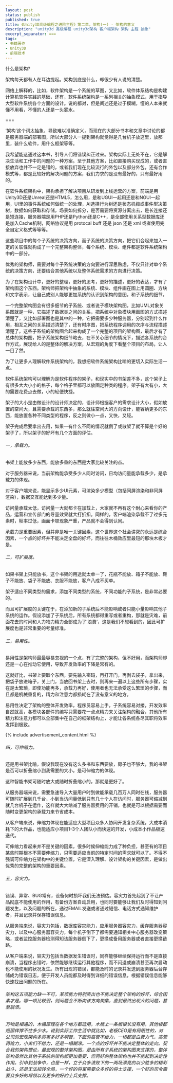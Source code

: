 ```yaml
---
layout: post
status: publish
published: true
title: 《Unity3D高级编程之进阶主程》第二章，架构(一) - 架构的意义
description: "unity3d 高级编程 unity3d架构 客户端架构 架构 主程 抽象"
excerpt_separator: ===
tags:
- 书籍著作
- Unity3D
- 前端技术
---
```


什么是架构?

架构每天都有人在耳边提起。架构到底是什么，却很少有人说的清楚。

网络上解释的，比如，软件架构是一个系统的草图，又比如，软件体系结构是构建计算机软件实践的基础，还有，软件系统架构是一系列相关的抽象模式，用于指导大型软件系统各个方面的设计。说的都对，但是阐述还是过于模糊，懂的人本来就懂不用看，不懂的人还是一头雾水。

===

‘架构’这个词太抽象，导致难以准确定义，而现在的大部分书本和文章中讨论的都是服务器端的部署图，所以大部分人一提到架构就觉得是几台机子放这里，放那里，装什么软件，用什么框架等等。

我希望能这通过这本书，引导人们将错误纠正过来。架构实际上无处不在，它是解决生活和工作中的问题的一种方案。至于其他方案，比如直接购买现成的，或者直接放弃也并不一定是错的，或者我们现在比较流行的外包以及部分外包，还有合作模式等，都是比较好的解决问题的方案，我们力求的是没有最好的，只有最好用的。

在软件系统架构中，架构承担了解决项目从研发到上线运营的方案，前端是用Unity3D还是Unreal还是HTML5，怎么用，是和UGUI一起用还是和NGUI一起用，UI里的事件系统如何做统一的处理，AI选择行为树还是状态机抑或事件型决策树，数据如何获取和存储，场景如何拆分，是否需要将资源分离出去，是长连接还是短连接，服务器端是用PHP还是Python还是C++，是全部使用关系型数据库还是加入Cache机制，网络协议是用 protocal buff 还是 json 还是 xml 或者使用完全自定义格式等等等。

这些项目中的每个子系统的决策方向，而子系统的决策方向，把它们合起来加入一定的关联性就构成了一个完整架构整体，每个系统、模块、组件都是软件系统架构中的一部分。

优秀的架构师，需要对每个子系统决策的方向要进行深思熟虑，不仅只针对单个系统的决策方向，还要结合其他系统以及整体系统需求的方向进行决策。

为了在架构设计中，更好的整理，更好的思考，更好的描述，更好的表达，才有了架构图这个东西。架构师把架构中抽象的系统、模块、组件画在图上用圆圈、方块和文字表示，让自己或别人能够更加系统的认识到架构的意图，和子系统的细节。

一个完整架构图会有很多细节的子系统、或者说子模块架构图，比如UML对象关系图就是一种，它描述了数据类之间的关系，把系统中对象模块用画图的方式描述清楚了，又比如部署图也是其中的一种，它把需要多少种服务器，分别起到什么作用，相互之间的关系描述清楚了，还有时序图，把系统程序调用的次序与流程描述清楚了。这些子系统的架构图合起来构成了一个完整的项目的架构图，最后才有了总体的架构图，把子系统架构细节略去，在不关心细节的情况下，描述各系统的合作方式，展现给人的是整体的解决方案，从宏观的角度下看整个项目的布局，让人一目了然。

为了让更多人理解软件系统架构的，我想把软件系统架构比喻的更切入实际生活一点。

软件系统架构可以理解为是软件程序的架子，和现实中的书架差不多，这个架子上有很多大大小小的格子，每个格子里都可以放固定种类的程序。架子有大有小，大的需要花费点去做，小的轻便快捷。

架子的大小是由做设计的设计师决定的，设计师根据客户的需求设计大小，假如放置的空间大，且需要承载的东西多，那么就往空间大的方向设计，能容纳更多的东西，能放置各种不同类型的程序，反之则做小一点，又快，又轻。

架子完成后要拿出去用，如果一有什么不同的情况就倒了或散架了就不算是个好的架子了，所以架子的好坏有几个方面的评估。

###### 一，承载力。

书架上能放多少东西，能放多重的东西是大家比较关注的点。

对于服务器来说，当前架构能承受多少人同时访问，日均访问量能承载多少，是承载力的体现。

对于客户端来说，能显示多少UI元素，可渲染多少模型（包括同屏渲染和非同屏渲染），数据交互能达到多少量。

访问量承载太低，访问量一大就都卡在加载上，大家就不再有这个耐心来看你的产品，运营和宣传部门的导量效果就大打折扣。同样的，客户端渲染承载不了过多元素时，帧率过低，画面卡顿现象严重，产品就不会得到认同。

承载力是重要因素，但并非是唯一关键因素，这个世界这个社会讲究的永远是综合因素，一个点的好坏并不能决定全盘的好坏，而往往木桶效应里最短的那块木板才是。

###### 二，可扩展度。

如果书架上只能放书，这个书架的用途就太单一了，花瓶不能放、箱子不能放、鞋子不能放、袋子不能放、衣服不能放，客户八成不买单。

架子适应不同类型的需求，添加不同类型的系统，不同功能的子系统，是非常必要的。

而且可扩展度的关键在于，在添加新的子系统后不能影响或者只能小量影响其他子系统的运作。假设添加了子系统后，所有系统都得重写或者重构，那就是灾难，前面花去的时间和人力物力精力全部成为了‘浪费’，这是我们不想看到的，因此可扩展度也是非常重要的考量标准。

###### 三，易用性。

易用性是架构师最最容易忽视的一个点，有了完整的架构，但不好用，而架构师却还是一心在推动它使用，导致开发效率的下降是常有的。

这就好比，书架上要取个东西，要先输入密码，再打开门，再剥去袋子，拿出来，把袋子放进箱子，关上门，当放回书架上去时，则再来一遍以上这些所有步骤，实在是太繁琐，即使功能再多，承载力再好，使用者也无法承受这么繁琐的步骤，而且都是机械重复的，精力和注意力都损耗在了没有意义的地方。

易用性决定了架构的整体开发效率，程序员容易上手，子系统容易对接，开发效率自然就高，各模块各部件的编写只需要花一点点精力来关注架构的融合，其他所有精力和注意力都可以全部集中在自己的框架结构上，才能让各系统各尽其职将效率发挥到极致。

{% include advertisement_content.html %}

###### 四，可伸缩力。

还是用书架比喻，假设我现在没有这么多书和东西要放，房子也不够大，我的书架是否可以折叠缩小到我需要的大小，是可伸缩力的体现。

这种智能书架可随时放大或随时折叠缩小的，那就是更好了。

从服务器端来说，需要急速导入大量用户时到做能承载几百万人同时在线，服务器可随时扩展到几千台，小到当访问量低到只有几十个人在访问时，服务器可缩减到就几台机子在运作，这样就大大缩减了服务器费用的开销，也就是可以根据需要而随时变更架构的承载力来节省成本。

从客户端来说，伸缩力体现在能适应大型项目众多人协同开发复杂系统，大成本消耗下的大作品，也能适应小项目1-3个人团队小而快速的开发，小成本小作品极速迭代。

可伸缩力看起来并不是关键的因素，很多时候伸缩能力成了种负担，甚至有的项目某些时期根本不需要伸缩力，只需要适应当前的特定时间的需求就可以了。不得不强调可伸缩力在架构中的关键位置，它是深入理解、设计架构的关键因素，是做出优秀的完整的架构的重要因素。

###### 五，容灾力。

错误、异常、BUG常有，设备何时损坏我们无法预估。容灾力首先起到了不让产品彻底不能使用的作用，有备份方案自动启用，也同时要能够让我们及时得知到问题发生，以及问题的所在，通过EMAIL发送或者通过短信、电话方式通知维护者，并且记录并保存错误信息。

从服务端来说，容灾力包括，数据库容灾能力，应用服务器容灾力，缓存服务器容灾力，以及中心服务器容灾力，每个机子倒下了都需要通知相关中心服务器改变策略，或者监控服务器检测得知该服务器倒下了，更换成备用服务器或者直接更换链路。

从客户端来说，容灾力包括当数据发生错误时，同样能够继续保持运行而不是直接崩溃，当程序出错时，依然能够继续运行其他程序，而不闪退或崩溃甚至再次启动也不能使用的状况发生。所有出现的错误，都能及时的记录并发送到服务器后台存储成为错误日志，便于开发人员能都及时得到详细的错误信息，根据错误信息能够快速找出问题的所在。

###### 架构这五项能力缺一不可，某项能力特别突出也不能决定整个架构的好坏，综合因素才是。哪一项比较弱，则问题会不断向该方向聚集，直到最终出现大的问题，甚至崩溃。

###### 万物是相通的，木桶原理在各个地方都适用，木桶上一条板很长没有用，其他板都短照样撑不住多少水。说到实际工作生活中就比如，老板CEO是有局限性的，对公司的宏观架构多厉害多好多明智，下面的高管不给力，一切都是白费力气，高管再给力，小弟们不给力，还是一塌糊涂。一个点的好坏并不能决定整体的走向。契合我的架构理论，最宏观的整体架构图，是由所有子系统的架构图来支撑的，整体架构虽然比其他子系统的架构都更加重要，但再好的整体架构也并不能起到决定性作用。引申到战争中，也是一样，立于众多溃败下的一两场漂亮的以少胜多的精彩战斗，还是无法扭转全局，一个好的将军需要众多好的将士支撑，一个好的司令需要众多好的将领以及更多的好的士兵支撑。

